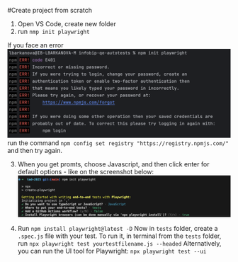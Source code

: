 #Create project from scratch 

1. Open VS Code, create new folder
2. run `nmp init playwright`

If you face an error
![alt text](image-1.png)
run the command `npm config set registry "https://registry.npmjs.com/"` and then try again.

3. When you get promts, choose Javascript, and then click enter for default options - like on the screenshot below: 
![alt text](image.png)

4. Run `npm install playwright@latest -D`
Now in `tests` folder, create a `.spec.js` file with your test. 
To run it, in terminal from the `tests` folder, run `npx playwright test yourtestfilename.js --headed`
Alternatively, you can run the UI tool for Playwright: `npx playwright test --ui`

